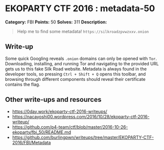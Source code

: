 # EKOPARTY CTF 2016 : metadata-50

**Category:** FBI
**Points:** 50
**Solves:** 311
**Description:**

> Help me to find some metadata!
> `https://silkroadzpvwzxxv.onion`

## Write-up

Some quick Googling reveals `.onion` domains can only be opened with `Tor`. Downloading, installing, and running Tor and navigating to the provided URL gets us to this fake Silk Road website. Metadata is always found in the developer tools, so pressing `Ctrl + Shift + Q` opens this toolbar, and browsing through different components should reveal their certificate contains the flag.

## Other write-ups and resources

* https://0day.work/ekoparty-ctf-2016-writeups/
* https://nacayoshi00.wordpress.com/2016/10/28/ekoparty-ctf-2016-writeup/
* https://github.com/p4-team/ctf/blob/master/2016-10-26-ekoparty/fbi_50/README.md
* https://github.com/burlingpwn/writeups/tree/master/EKOPARTY-CTF-2016/FBI/Metadata
